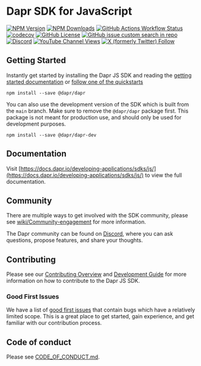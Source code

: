 # Dapr SDK for JavaScript

[![NPM Version](https://img.shields.io/npm/v/%40dapr%2Fdapr?style=flat&logo=npm&label=Latest%20version)](https://www.npmjs.com/package/@dapr/dapr) [![NPM Downloads](https://img.shields.io/npm/dy/%40dapr%2Fdapr?style=flat&logo=npm&label=Downloads)](https://www.npmjs.com/package/@dapr/dapr) [![GitHub Actions Workflow Status](https://img.shields.io/github/actions/workflow/status/dapr/js-sdk/.github%2Fworkflows%2Fbuild.yml?branch=main&label=Build&logo=github)](https://github.com/dapr/js-sdk/actions/workflows/build.yml) [![codecov](https://codecov.io/gh/dapr/js-sdk/branch/main/graph/badge.svg)](https://codecov.io/gh/dapr/js-sdk) [![GitHub License](https://img.shields.io/github/license/dapr/js-sdk?style=flat&label=License&logo=github)](https://github.com/dapr/js-sdk/blob/main/LICENSE) [![GitHub issue custom search in repo](https://img.shields.io/github/issues-search/dapr/js-sdk?query=type%3Aissue%20is%3Aopen%20label%3A%22good%20first%20issue%22&label=Good%20first%20issues&style=flat&logo=github)](https://github.com/dapr/js-sdk/issues?q=is%3Aissue+is%3Aopen+label%3A%22good+first+issue%22) [![Discord](https://img.shields.io/discord/778680217417809931?label=Discord&style=flat&logo=discord)](http://bit.ly/dapr-discord) [![YouTube Channel Views](https://img.shields.io/youtube/channel/views/UCtpSQ9BLB_3EXdWAUQYwnRA?style=flat&label=YouTube%20views&logo=youtube)](https://youtube.com/@daprdev) [![X (formerly Twitter) Follow](https://img.shields.io/twitter/follow/daprdev?logo=x&style=flat)](https://twitter.com/daprdev)

## Getting Started

Instantly get started by installing the Dapr JS SDK and reading the [getting started documentation](https://docs.dapr.io/developing-applications/sdks/js/) or [follow one of the quickstarts](https://github.com/dapr/quickstarts)

```
npm install --save @dapr/dapr
```

You can also use the development version of the SDK which is built from the `main` branch. Make sure to remove the `@dapr/dapr` package first. This package is not meant for production use, and should only be used for development purposes.

```
npm install --save @dapr/dapr-dev
```

## Documentation

Visit [https://docs.dapr.io/developing-applications/sdks/js/](https://docs.dapr.io/developing-applications/sdks/js/) to view the full documentation.

## Community

There are multiple ways to get involved with the SDK community, please see [wiki/Community-engagement](https://github.com/dapr/js-sdk/wiki/Community-engagement) for more information.

The Dapr community can be found on [Discord](https://discord.com/invite/ptHhX6jc34), where you can ask questions, propose features, and share your thoughts.

## Contributing

Please see our [Contributing Overview](https://docs.dapr.io/contributing/sdk-contrib/js-contributing/) and [Development Guide](./documentation//development.md) for more information on how to contribute to the Dapr JS SDK.

### Good First Issues

We have a list of [good first issues](https://github.com/dapr/js-sdk/labels/good%20first%20issue) that contain bugs which have a relatively limited scope. This is a great place to get started, gain experience, and get familiar with our contribution process.

## Code of conduct

Please see [CODE_OF_CONDUCT.md](https://github.com/dapr/js-sdk/blob/main/CODE_OF_CONDUCT.md).

